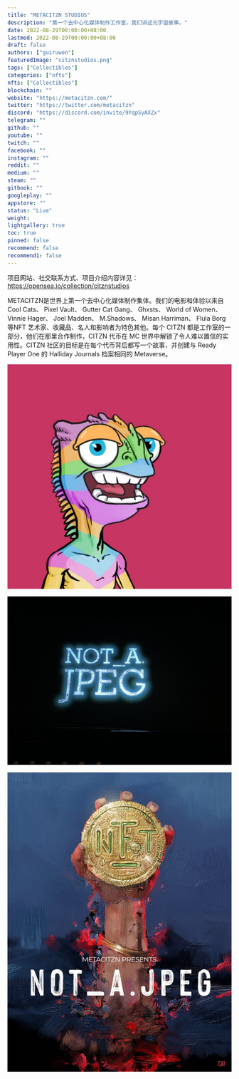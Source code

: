 ```yaml
---
title: "METACITZN STUDIOS"
description: "第一个去中心化媒体制作工作室。我们讲述元宇宙故事。"
date: 2022-08-29T00:00:00+08:00
lastmod: 2022-08-29T00:00:00+08:00
draft: false
authors: ["guiruwen"]
featuredImage: "citznstudios.png"
tags: ["Collectibles"]
categories: ["nfts"]
nfts: ["Collectibles"]
blockchain: ""
website: "https://metacitzn.com/"
twitter: "https://twitter.com/metacitzn"
discord: "https://discord.com/invite/9YqpSyAXZx"
telegram: ""
github: ""
youtube: ""
twitch: ""
facebook: ""
instagram: ""
reddit: ""
medium: ""
steam: ""
gitbook: ""
googleplay: ""
appstore: ""
status: "Live"
weight: 
lightgallery: true
toc: true
pinned: false
recommend: false
recommend1: false
---
```

项目网站、社交联系方式、项目介绍内容详见：https://opensea.io/collection/citznstudios

METACITZN是世界上第一个去中心化媒体制作集体。我们的电影和体验以来自 Cool Cats、 Pixel Vault、 Gutter Cat Gang、 Ghxsts、 World of Women、 Vinnie Hager、 Joel Madden、 M.Shadows、 Misan Harriman、 Flula Borg 等NFT 艺术家、收藏品、名人和影响者为特色其他。每个 CITZN 都是工作室的一部分，他们在那里合作制作，CITZN 代币在 MC 世界中解锁了令人难以置信的实用性。CITZN 社区的目标是在每个代币背后都写一个故事，并创建与 Ready Player One 的 Halliday Journals 档案相同的 Metaverse。

![nft](01.jpg)



![nft](02.jpg)



![nft](03.jpg)



